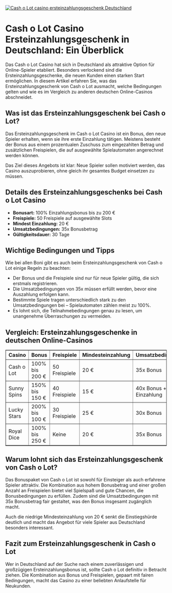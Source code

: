 [![Cash o Lot casino ersteinzahlungsgeschenk Deutschland](https://123-caf.pages.dev/gitsignup.png)](https://vrmoo.ru/Bt82HjjY)

<h1>Cash o Lot Casino Ersteinzahlungsgeschenk in Deutschland: Ein Überblick</h1>  <p>Das Cash o Lot Casino hat sich in Deutschland als attraktive Option für Online-Spieler etabliert. Besonders verlockend sind die Ersteinzahlungsgeschenke, die neuen Kunden einen starken Start ermöglichen. In diesem Artikel erfahren Sie, was das Ersteinzahlungsgeschenk von Cash o Lot ausmacht, welche Bedingungen gelten und wie es im Vergleich zu anderen deutschen Online-Casinos abschneidet.</p>  <h2>Was ist das Ersteinzahlungsgeschenk bei Cash o Lot?</h2>  <p>Das Ersteinzahlungsgeschenk im Cash o Lot Casino ist ein Bonus, den neue Spieler erhalten, wenn sie ihre erste Einzahlung tätigen. Meistens besteht der Bonus aus einem prozentualen Zuschuss zum eingezahlten Betrag und zusätzlichen Freispielen, die auf ausgewählte Spielautomaten angerechnet werden können.</p>  <p>Das Ziel dieses Angebots ist klar: Neue Spieler sollen motiviert werden, das Casino auszuprobieren, ohne gleich ihr gesamtes Budget einsetzen zu müssen.</p>  <h2>Details des Ersteinzahlungsgeschenks bei Cash o Lot Casino</h2>  <ul>   <li><strong>Bonusart:</strong> 100% Einzahlungsbonus bis zu 200 €</li>   <li><strong>Freispiele:</strong> 50 Freispiele auf ausgewählte Slots</li>   <li><strong>Mindest Einzahlung:</strong> 20 €</li>   <li><strong>Umsatzbedingungen:</strong> 35x Bonusbetrag</li>   <li><strong>Gültigkeitsdauer:</strong> 30 Tage</li> </ul>  <h2>Wichtige Bedingungen und Tipps</h2>  <p>Wie bei allen Boni gibt es auch beim Ersteinzahlungsgeschenk von Cash o Lot einige Regeln zu beachten:</p>  <ul>   <li>Der Bonus und die Freispiele sind nur für neue Spieler gültig, die sich erstmals registrieren.</li>   <li>Die Umsatzbedingungen von 35x müssen erfüllt werden, bevor eine Auszahlung erfolgen kann.</li>   <li>Bestimmte Spiele tragen unterschiedlich stark zu den Umsatzbedingungen bei – Spielautomaten zählen meist zu 100%.</li>   <li>Es lohnt sich, die Teilnahmebedingungen genau zu lesen, um unangenehme Überraschungen zu vermeiden.</li> </ul>  <h2>Vergleich: Ersteinzahlungsgeschenke in deutschen Online-Casinos</h2>  <table border="1" cellpadding="8" cellspacing="0">   <thead>     <tr>       <th>Casino</th>       <th>Bonus</th>       <th>Freispiele</th>       <th>Mindesteinzahlung</th>       <th>Umsatzbedingungen</th>     </tr>   </thead>   <tbody>     <tr>       <td>Cash o Lot</td>       <td>100% bis 200 €</td>       <td>50 Freispiele</td>       <td>20 €</td>       <td>35x Bonus</td>     </tr>     <tr>       <td>Sunny Spins</td>       <td>150% bis 150 €</td>       <td>40 Freispiele</td>       <td>15 €</td>       <td>40x Bonus + Einzahlung</td>     </tr>     <tr>       <td>Lucky Stars</td>       <td>200% bis 100 €</td>       <td>30 Freispiele</td>       <td>25 €</td>       <td>30x Bonus</td>     </tr>     <tr>       <td>Royal Dice</td>       <td>100% bis 250 €</td>       <td>Keine</td>       <td>20 €</td>       <td>35x Bonus</td>     </tr>   </tbody> </table>  <h2>Warum lohnt sich das Ersteinzahlungsgeschenk von Cash o Lot?</h2>  <p>Das Bonuspaket von Cash o Lot ist sowohl für Einsteiger als auch erfahrene Spieler attraktiv. Die Kombination aus hohem Bonusbetrag und einer großen Anzahl an Freispielen bietet viel Spielspaß und gute Chancen, die Bonusbedingungen zu erfüllen. Zudem sind die Umsatzbedingungen mit 35x Bonusbetrag fair gestaltet, was den Bonus insgesamt zugänglich macht.</p>  <p>Auch die niedrige Mindesteinzahlung von 20 € senkt die Einstiegshürde deutlich und macht das Angebot für viele Spieler aus Deutschland besonders interessant.</p>  <h2>Fazit zum Ersteinzahlungsgeschenk in Cash o Lot</h2>  <p>Wer in Deutschland auf der Suche nach einem zuverlässigen und großzügigen Ersteinzahlungsbonus ist, sollte Cash o Lot definitiv in Betracht ziehen. Die Kombination aus Bonus und Freispielen, gepaart mit fairen Bedingungen, macht das Casino zu einer beliebten Anlaufstelle für Neukunden.</p>